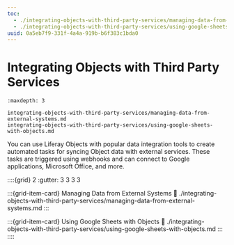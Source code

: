 ```yaml
---
toc:
  - ./integrating-objects-with-third-party-services/managing-data-from-external-systems.md
  - ./integrating-objects-with-third-party-services/using-google-sheets-with-objects.md
uuid: 0a5eb7f9-331f-4a4a-919b-b6f383c1bda0
---
```

# Integrating Objects with Third Party Services

```{toctree}
:maxdepth: 3

integrating-objects-with-third-party-services/managing-data-from-external-systems.md
integrating-objects-with-third-party-services/using-google-sheets-with-objects.md
```

You can use Liferay Objects with popular data integration tools to create automated tasks for syncing Object data with external services. These tasks are triggered using webhooks and can connect to Google applications, Microsoft Office, and more.

::::{grid} 2
:gutter: 3 3 3 3

:::{grid-item-card} Managing Data from External Systems
:link: ./integrating-objects-with-third-party-services/managing-data-from-external-systems.md
:::

:::{grid-item-card} Using Google Sheets with Objects
:link: ./integrating-objects-with-third-party-services/using-google-sheets-with-objects.md
:::
::::
